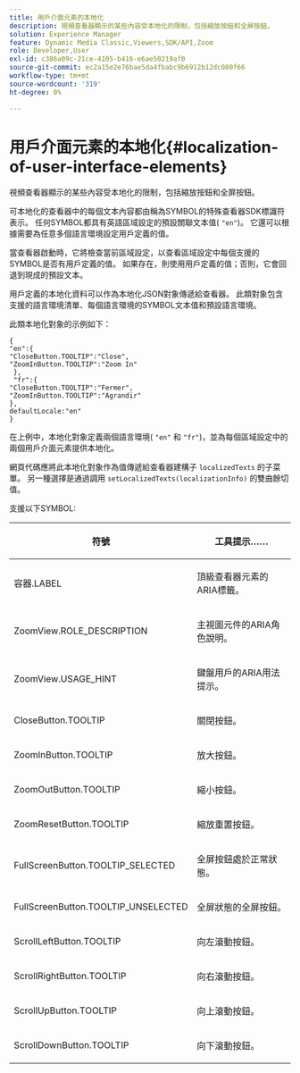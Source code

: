 ```yaml
---
title: 用戶介面元素的本地化
description: 視頻查看器顯示的某些內容受本地化的限制，包括縮放按鈕和全屏按鈕。
solution: Experience Manager
feature: Dynamic Media Classic,Viewers,SDK/API,Zoom
role: Developer,User
exl-id: c386a09c-21ce-4105-b416-e6ae50219af0
source-git-commit: ec2a15e2e76bae5da4fbabc9b6912b12dc080f66
workflow-type: tm+mt
source-wordcount: '319'
ht-degree: 0%

---
```


# 用戶介面元素的本地化{#localization-of-user-interface-elements}

視頻查看器顯示的某些內容受本地化的限制，包括縮放按鈕和全屏按鈕。

可本地化的查看器中的每個文本內容都由稱為SYMBOL的特殊查看器SDK標識符表示。 任何SYMBOL都具有英語區域設定的預設關聯文本值( `"en"`)。 它還可以根據需要為任意多個語言環境設定用戶定義的值。

當查看器啟動時，它將檢查當前區域設定，以查看區域設定中每個支援的SYMBOL是否有用戶定義的值。 如果存在，則使用用戶定義的值；否則，它會回退到現成的預設文本。

用戶定義的本地化資料可以作為本地化JSON對象傳遞給查看器。 此類對象包含支援的語言環境清單、每個語言環境的SYMBOL文本值和預設語言環境。

此類本地化對象的示例如下：

```
{ 
"en":{ 
"CloseButton.TOOLTIP":"Close", 
"ZoomInButton.TOOLTIP":"Zoom In" 
 }, 
 "fr":{ 
"CloseButton.TOOLTIP":"Fermer", 
"ZoomInButton.TOOLTIP":"Agrandir" 
}, 
defaultLocale:"en" 
}
```

在上例中，本地化對象定義兩個語言環境( `"en"` 和 `"fr"`)，並為每個區域設定中的兩個用戶介面元素提供本地化。

網頁代碼應將此本地化對象作為值傳遞給查看器建構子 `localizedTexts` 的子菜單。 另一種選擇是通過調用 `setLocalizedTexts(localizationInfo)` 的雙曲餘切值。

支援以下SYMBOL:

<table id="table_58C40353B7244335872350C98DF2CFB3"> 
 <thead> 
  <tr> 
   <th colname="col1" class="entry"> <p>符號 </p> </th> 
   <th colname="col2" class="entry"> <p>工具提示…… </p> </th> 
  </tr> 
 </thead>
 <tbody> 
  <tr> 
   <td colname="col1"> <p> <span class="codeph"> 容器.LABEL </span> </p> </td> 
   <td colname="col2"> <p>頂級查看器元素的ARIA標籤。 </p> </td> 
  </tr> 
  <tr> 
   <td colname="col1"> <p> <span class="codeph"> ZoomView.ROLE_DESCRIPTION </span> </p> </td> 
   <td colname="col2"> <p>主視圖元件的ARIA角色說明。 </p> </td> 
  </tr> 
  <tr> 
   <td colname="col1"> <p> <span class="codeph"> ZoomView.USAGE_HINT </span> </p> </td> 
   <td colname="col2"> <p>鍵盤用戶的ARIA用法提示。 </p> </td> 
  </tr> 
  <tr> 
   <td colname="col1"> <p> <span class="codeph"> CloseButton.TOOLTIP </span> </p> </td> 
   <td colname="col2"> <p>關閉按鈕。 </p> </td> 
  </tr> 
  <tr> 
   <td colname="col1"> <p> <span class="codeph"> ZoomInButton.TOOLTIP </span> </p> </td> 
   <td colname="col2"> <p>放大按鈕。 </p> </td> 
  </tr> 
  <tr> 
   <td colname="col1"> <p> <span class="codeph"> ZoomOutButton.TOOLTIP </span> </p> </td> 
   <td colname="col2"> <p>縮小按鈕。 </p> </td> 
  </tr> 
  <tr> 
   <td colname="col1"> <p> <span class="codeph"> ZoomResetButton.TOOLTIP </span> </p> </td> 
   <td colname="col2"> <p>縮放重置按鈕。 </p> </td> 
  </tr> 
  <tr> 
   <td colname="col1"> <p> <span class="codeph"> FullScreenButton.TOOLTIP_SELECTED </span> </p> </td> 
   <td colname="col2"> <p>全屏按鈕處於正常狀態。 </p> </td> 
  </tr> 
  <tr> 
   <td colname="col1"> <p> <span class="codeph"> FullScreenButton.TOOLTIP_UNSELECTED </span> </p> </td> 
   <td colname="col2"> <p>全屏狀態的全屏按鈕。 </p> </td> 
  </tr> 
  <tr> 
   <td colname="col1"> <p> <span class="codeph"> ScrollLeftButton.TOOLTIP </span> </p> </td> 
   <td colname="col2"> <p>向左滾動按鈕。 </p> </td> 
  </tr> 
  <tr> 
   <td colname="col1"> <p> <span class="codeph"> ScrollRightButton.TOOLTIP </span> </p> </td> 
   <td colname="col2"> <p>向右滾動按鈕。 </p> </td> 
  </tr> 
  <tr> 
   <td colname="col1"> <p> <span class="codeph"> ScrollUpButton.TOOLTIP </span> </p> </td> 
   <td colname="col2"> <p>向上滾動按鈕。 </p> </td> 
  </tr> 
  <tr> 
   <td colname="col1"> <p> <span class="codeph"> ScrollDownButton.TOOLTIP </span> </p> </td> 
   <td colname="col2"> <p>向下滾動按鈕。 </p> </td> 
  </tr> 
 </tbody> 
</table>
